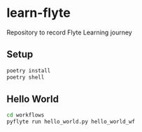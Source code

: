 # learn-flyte

 Repository to record Flyte Learning journey

## Setup

```bash
poetry install
poetry shell
```

## Hello World

```bash
cd workflows
pyflyte run hello_world.py hello_world_wf
```

